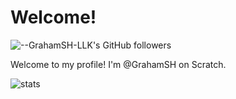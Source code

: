 # Welcome!
![--GrahamSH-LLK's GitHub followers](https://img.shields.io/github/followers/GrahamSH-LLK?style=social)

Welcome to my profile! I'm @GrahamSH on Scratch.

![stats](https://github-readme-stats.vercel.app/api?username=GrahamSH-LLK&include_all_commits=true&show_icons=true&theme=merko&count_private=true)
